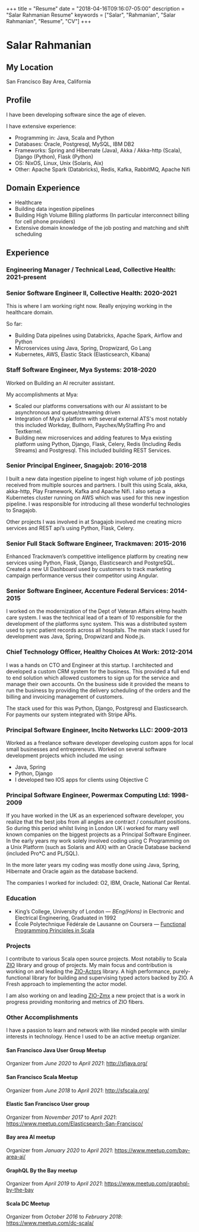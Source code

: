 +++
title = "Resume"
date = "2018-04-16T09:16:07-05:00"
description = "Salar Rahmanian Resume"
keywords = ["Salar", "Rahmanian", "Salar Rahmanian", "Resume", "CV"]
+++
# Salar Rahmanian #
## My Location ##
San Francisco Bay Area, California

## Profile ##
I have been developing software since the age of eleven. 

I have extensive experience:

- Programming in: Java, Scala and Python
- Databases: Oracle, Postgresql, MySQL, IBM DB2
- Frameworks: Spring and Hibernate (Java), Akka / Akka-http (Scala), Django (Python), Flask (Python)
- OS: NixOS, Linux, Unix (Solaris, Aix)
- Other: Apache Spark (Databricks), Redis, Kafka, RabbitMQ, Apache Nifi

## Domain Experience ##
- Healthcare
- Building data ingestion pipelines
- Building High Volume Billing platforms (In particular interconnect billing for cell phone providers)
- Extensive domain knowledge of the job posting and matching and shift scheduling

## Experience ##
### Engineering Manager / Technical Lead, Collective Health: 2021-present ###
### Senior Software Engineer II, Collective Health: 2020-2021 ###
This is where I am working right now. Really enjoying working in the healthcare domain.

So far:

- Building Data pipelines using Databricks, Apache Spark, Airflow and Python
- Microservices using Java, Spring, Dropwizard, Go Lang
- Kubernetes, AWS, Elastic Stack (Elasticsearch, Kibana)

### Staff Software Engineer, Mya Systems: 2018-2020 ###
Worked on Building an AI recruiter assistant.

My accomplishments at Mya:

- Scaled our platforms conversations with our AI assistant to be asynchronous and queue/streaming driven
- Integration of Mya's platform with several external ATS's most notably this included Workday, Bullhorn, Paychex/MyStaffing Pro and Textkernel.
- Building new microservices and adding features to Mya existing platform using Python, Django, Flask, Celery, Redis (Including Redis Streams) and Postgresql. This included building REST Services. 

### Senior Principal Engineer, Snagajob: 2016-2018 ###
I built a new data ingestion pipeline to ingest high volume of job postings received from multiple sources and partners. I built this using Scala, akka, akka-http, Play Framework, Kafka and Apache Nifi. I also setup a Kubernetes cluster running on AWS which was used for this new ingestion pipeline. I was responsible for introducing all these wonderful technologies to Snagajob.

Other projects I was involved in at Snagajob involved me creating micro services and REST api’s using Python, Flask, Celery.

### Senior Full Stack Software Engineer, Trackmaven: 2015-2016 ###
Enhanced Trackmaven’s competitive intelligence platform by creating new services using Python, Flask, Django, Elasticsearch and PostgreSQL. Created a new UI Dashboard used by customers to track marketing campaign performance versus their competitor using Angular.

### Senior Software Engineer, Accenture Federal Services: 2014-2015 ###
I worked on the modernization of the Dept of Veteran Affairs eHmp health care system. I was the technical lead of a team of 10 responsible for the development of the platforms sync system. This was a distributed system used to sync patient records across all hospitals. The main stack I used for development was Java, Spring, Dropwizard and Node.js.

### Chief Technology Officer, Healthy Choices At Work: 2012-2014 ###
I was a hands on CTO and Engineer at this startup. I architected and developed a custom CRM system for the business. This provided a full end to end solution which allowed customers to sign up for the service and manage their own accounts. On the business side it provided the means to run the business by providing the delivery scheduling of the orders and the billing and invoicing management of customers.

The stack used for this was Python, Django, Postgresql and Elasticsearch. For payments our system integrated with Stripe APIs. 

### Principal Software Engineer, Incito Networks LLC: 2009-2013 ###
Worked as a freelance software developer developing custom apps for local small businesses and entrepreneurs. Worked on several software development projects which included me using: 

- Java, Spring
- Python, Django
- I developed two IOS apps for clients using Objective C 

### Principal Software Engineer, Powermax Computing Ltd: 1998-2009 ###
If you have worked in the UK as an experienced software developer, you realize that the best jobs from all angles are contract / consultant positions. So during this period whilst living in London UK i worked for many well known companies on the biggest projects as a Principal Software Engineer. In the early years my work solely involved coding using  C Programming on a Unix Platform (such as Solaris and AIX) with an Oracle Database backend (included Pro*C and PL/SQL). 

In the more later years my coding was mostly done using Java, Spring, Hibernate and Oracle again as the database backend.

The companies I worked for included: O2, IBM, Oracle, National Car Rental.

### Education ###
- King’s College, University of London — *BEng(Hons)* in Electronic and Electrical Engineering, Graduated in 1992
- École Polytechnique Fédérale de Lausanne on Coursera — [Functional Programming Principles in Scala](https://www.coursera.org/account/accomplishments/verify/H5W964KAJ73Y)

### Projects ###

I contribute to various Scala open source projects. Most notabiliy to Scala [ZIO](https://zio.dev/) library and group of projects. My main focus and contribution is working on and leading the [ZIO-Actors](https://zio.github.io/zio-actors/) library. A high performance, purely-functional library for building and supervising typed actors backed by ZIO. A Fresh approach to implementing the actor model.

I am also working on and leading [ZIO-Zmx](https://github.com/zio/zio-zmx) a new project that is a work in progress providing monitoring and metrics of ZIO fibers.

### Other Accomplishments ###

I have a passion to learn and network with like minded people with similar interests in technology. Hence I used to be an active meetup organizer.

#### San Francisco Java User Group Meetup ####

Organizer from *June 2020* to *April 2021*: <http://sfjava.org/>

#### San Francisco Scala Meetup ####

Organizer from *June 2018* to *April 2021*: <http://sfscala.org/>

#### Elastic San Francisco User group ####

Organizer from *November 2017* to *April 2021*: <https://www.meetup.com/Elasticsearch-San-Francisco/>

#### Bay area AI meetup ####

Organizer from *January 2020* to *April 2021*: <https://www.meetup.com/bay-area-ai/>

#### GraphQL By the Bay meetup ####

Organizer from *April 2019* to *April 2021*: <https://www.meetup.com/graphql-by-the-bay>

#### Scala DC Meetup ####

Organizer from *October 2016* to *February 2018*: <https://www.meetup.com/dc-scala/>

